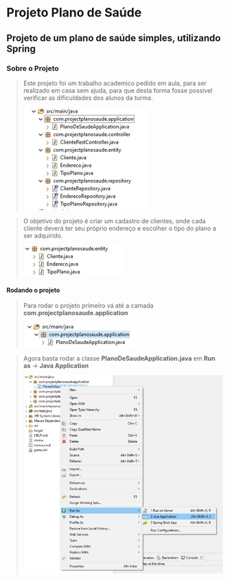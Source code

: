 # Projeto Plano de Saúde
## Projeto de um plano de saúde simples, utilizando Spring


### Sobre o Projeto

<blockquote>
  Este projeto foi um trabalho academico pedido em aula, para ser realizado em casa sem ajuda, para que desta forma fosse possivel verificar as dificuldades dos alunos da turma.
  
![Projeto](https://github.com/bola214/imagens/blob/master/Screenshot_6.jpg)
</blockquote>

<blockquote>
O objetivo do projeto é criar um cadastro de clientes, onde cada cliente deverá ter seu próprio endereço e escolher o tipo do plano a ser adquirido.

![Classes criadas na camada de entidade](https://github.com/bola214/imagens/blob/master/Screenshot_3.jpg)
</blockquote>


#### Rodando o projeto

<blockquote>
  Para rodar o projeto primeiro vá até a camada <b>com.projectplanosaude.application</b>

![Classe application](https://github.com/bola214/imagens/blob/master/Screenshot_4.jpg)
</blockquote>

<blockquote>
  Agora basta rodar a classe <b>PlanoDeSaudeApplication.java</b> em <b>Run as</b> <i>-></i> <b>Java Application</b>

![Classe application](https://github.com/bola214/imagens/blob/master/Screenshot_5.jpg)
</blockquote>
